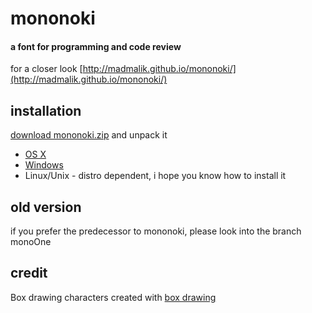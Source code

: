 # mononoki
#### a font for programming and code review

for a closer look [http://madmalik.github.io/mononoki/](http://madmalik.github.io/mononoki/)

## installation
[download mononoki.zip](https://github.com/madmalik/mononoki/releases/download/1.2/mononoki.zip) and unpack it
* [OS X](http://support.apple.com/kb/HT2509)
* [Windows](http://windows.microsoft.com/en-us/windows-vista/install-or-uninstall-fonts)
* Linux/Unix - distro dependent, i hope you know how to install it

## old version
if you prefer the predecessor to mononoki, please look into the branch monoOne


## credit

Box drawing characters created with [box drawing](https://github.com/adobe-type-tools/box-drawing)
